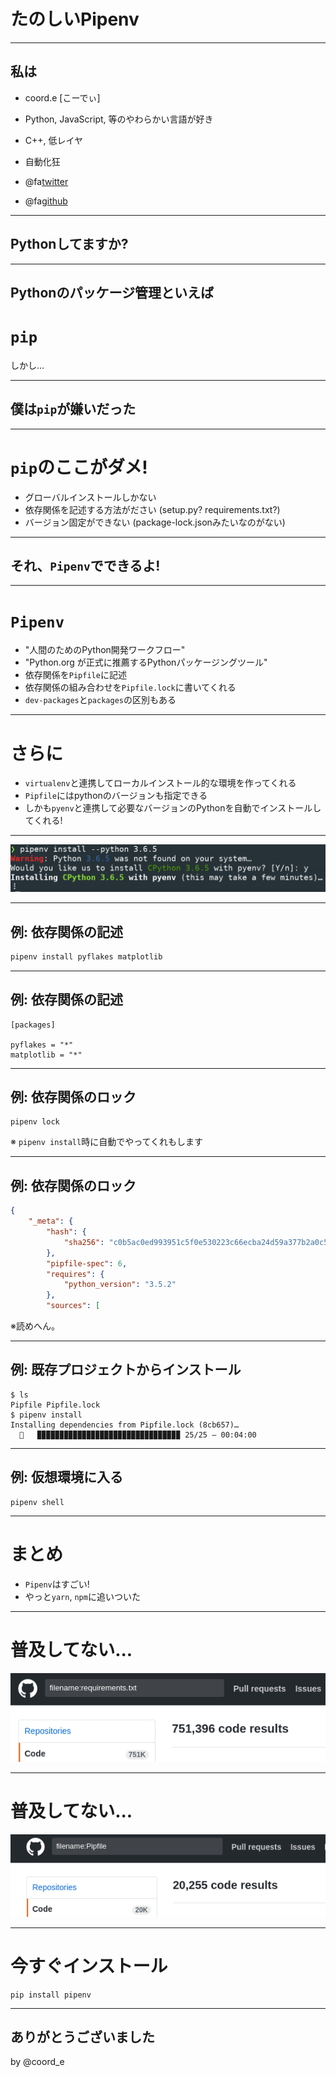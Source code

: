 # たのしいPipenv

---

## 私は

- coord.e [こーでぃ]
- Python, JavaScript, 等のやわらかい言語が好き
- C++, 低レイヤ
- 自動化狂

- @fa[twitter](@coord\_e)
- @fa[github](github.com/coord-e)

---

## Pythonしてますか?

---

## Pythonのパッケージ管理といえば
# `pip`

しかし...

---

## 僕は`pip`が嫌いだった

---

# `pip`のここがダメ!

- グローバルインストールしかない
- 依存関係を記述する方法がださい (setup.py? requirements.txt?)
- バージョン固定ができない (package-lock.jsonみたいなのがない)

---

## それ、`Pipenv`でできるよ!

---

# `Pipenv`

- "人間のためのPython開発ワークフロー"
- "Python.org が正式に推薦するPythonパッケージングツール"
- 依存関係を`Pipfile`に記述
- 依存関係の組み合わせを`Pipfile.lock`に書いてくれる
- `dev-packages`と`packages`の区別もある

---

# さらに

- `virtualenv`と連携してローカルインストール的な環境を作ってくれる
- `Pipfile`にはpythonのバージョンも指定できる
- しかも`pyenv`と連携して必要なバージョンのPythonを自動でインストールしてくれる!

---

![pyenv](pyenv.png)

---

## 例: 依存関係の記述

```bash
pipenv install pyflakes matplotlib
```

---

## 例: 依存関係の記述

```
[packages]

pyflakes = "*"
matplotlib = "*"
```

---

## 例: 依存関係のロック

```
pipenv lock
```

※ `pipenv install`時に自動でやってくれもします

---

## 例: 依存関係のロック

```json
{
    "_meta": {
        "hash": {
            "sha256": "c0b5ac0ed993951c5f0e530223c66ecba24d59a377b2a0c594f2845476282683"
        },
        "pipfile-spec": 6,
        "requires": {
            "python_version": "3.5.2"
        },
        "sources": [
```

※読めへん。

---

## 例: 既存プロジェクトからインストール

```shell
$ ls
Pipfile Pipfile.lock
$ pipenv install
Installing dependencies from Pipfile.lock (8cb657)…
  🐍   ▉▉▉▉▉▉▉▉▉▉▉▉▉▉▉▉▉▉▉▉▉▉▉▉▉▉▉▉▉▉▉▉ 25/25 — 00:04:00
```

---

## 例: 仮想環境に入る

```shell
pipenv shell
```

---

# まとめ

- `Pipenv`はすごい!
- やっと`yarn`, `npm`に追いついた

---

# 普及してない...

![requirements.txts](require-num.png)

---

# 普及してない...

![pipenv](pipenv-num.png)

---

# 今すぐインストール

```
pip install pipenv
```

---

## ありがとうございました

by @coord\_e
